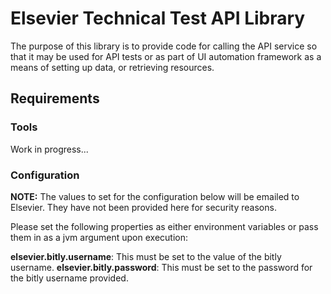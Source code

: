 # Elsevier Technical Test API Library

The purpose of this library is to provide code for calling the API service so that it may be used for API tests or as part of UI automation framework as a means of setting up data, or retrieving resources.

## Requirements

### Tools
Work in progress...
### Configuration
**NOTE:** The values to set for the configuration below will be emailed to Elsevier. They have not been provided here for security reasons.

Please set the following properties as either environment variables or pass them in as a jvm argument upon execution:

**elsevier.bitly.username**: This must be set to the value of the bitly username.
**elsevier.bitly.password**: This must be set to the password for the bitly username provided.